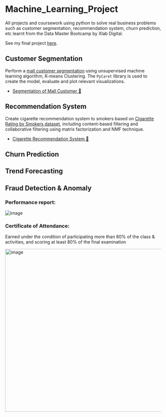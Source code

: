 # Machine_Learning_Project
All projects and coursework using python to solve real business problems such as customer segmentation, recommendation system, churn prediction, etc learnt from the Data Master Bootcamp by Xlab Digital. 

See my final project [here](https://github.com/TanyamonSiri/house-prices-prediction-with-regression-model).

## Customer Segmentation 

Perform a [mall customer segmentation](https://www.kaggle.com/datasets/vjchoudhary7/customer-segmentation-tutorial-in-python) using unsupervised machine learning algorithm, K-means Clustering. The `PyCaret` library is used to create the model, evaluate and plot relevant visualizations.
* [Segmentation of Mall Customer 🛒](https://github.com/TanyamonSiri/Machine_Learning_Project/tree/main/Customer_Segmentation)

## Recommendation System
Create cigarette recommendation system to smokers based on [Cigarette Rating by Smokers dataset](https://www.kaggle.com/datasets/mikhailverghese/cigarette-reviews-by-smokers), including content-based filtering and collaborative filtering using matrix factorization and NMF technique. 
* [Cigarette Recommendation System 🚬](https://github.com/TanyamonSiri/Machine_Learning_Project/tree/main/Recommendation_System)

## Churn Prediction

## Trend Forecasting


## Fraud Detection & Anomaly



### Performance report:
![image](https://github.com/TanyamonSiri/Machine_Learning_Project/assets/125655019/d2978ade-bc9b-440a-8675-a12e6aa49b55)

### Certificate of Attendance:
Earned under the condition of participating more than 80% of the class & activities, and scoring at least 80% of the final examination 

<img width="524" alt="image" src="https://github.com/TanyamonSiri/Machine_Learning_Project/assets/125655019/d544f2c2-4447-4af2-b43d-c06b22a7003d">



